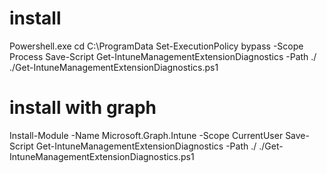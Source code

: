 # install

Powershell.exe
cd C:\ProgramData
Set-ExecutionPolicy bypass -Scope Process
Save-Script Get-IntuneManagementExtensionDiagnostics -Path ./
./Get-IntuneManagementExtensionDiagnostics.ps1


# install with graph

Install-Module -Name Microsoft.Graph.Intune -Scope CurrentUser
Save-Script Get-IntuneManagementExtensionDiagnostics -Path ./
./Get-IntuneManagementExtensionDiagnostics.ps1
